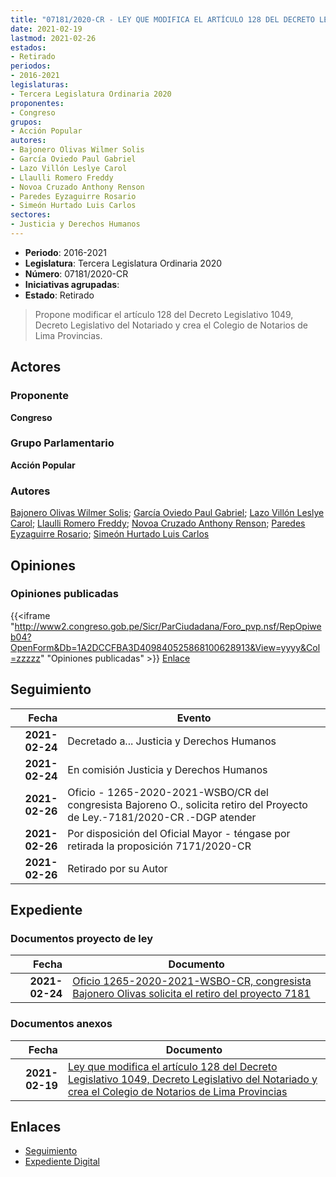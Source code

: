```yaml
---
title: "07181/2020-CR - LEY QUE MODIFICA EL ARTÍCULO 128 DEL DECRETO LEGISLATIVO 1049, DECRETO LEGISLATIVO DEL NOTARIADO Y CREA EL COLEGIO DE NOTARIOS DE LIMA PROVINCIAS"
date: 2021-02-19
lastmod: 2021-02-26
estados:
- Retirado
periodos:
- 2016-2021
legislaturas:
- Tercera Legislatura Ordinaria 2020
proponentes:
- Congreso
grupos:
- Acción Popular
autores:
- Bajonero Olivas Wilmer Solis
- García Oviedo Paul Gabriel
- Lazo Villón Leslye Carol
- Llaulli Romero Freddy
- Novoa Cruzado Anthony Renson
- Paredes Eyzaguirre Rosario
- Simeón Hurtado Luis Carlos
sectores:
- Justicia y Derechos Humanos
---
```

- **Periodo**: 2016-2021
- **Legislatura**: Tercera Legislatura Ordinaria 2020
- **Número**: 07181/2020-CR
- **Iniciativas agrupadas**: 
- **Estado**: Retirado

> Propone modificar el artículo 128 del Decreto Legislativo 1049, Decreto Legislativo del Notariado y crea el Colegio de Notarios de Lima Provincias.


## Actores

### Proponente

**Congreso**

### Grupo Parlamentario

**Acción Popular**

### Autores

[Bajonero Olivas Wilmer Solis](mailto:mailto:wbajonero@congreso.gob.pe); [García Oviedo Paul Gabriel](mailto:mailto:pgarcia@congreso.gob.pe); [Lazo Villón Leslye Carol](mailto:mailto:llazo@congreso.gob.pe); [Llaulli Romero Freddy](mailto:mailto:fllaulli@congreso.gob.pe); [Novoa Cruzado Anthony Renson](mailto:mailto:anovoa@congreso.gob.pe); [Paredes Eyzaguirre Rosario](mailto:mailto:rparedes@congreso.gob.pe); [Simeón Hurtado Luis Carlos](mailto:mailto:lsimeon@congreso.gob.pe)

## Opiniones

### Opiniones publicadas

{{<iframe "http://www2.congreso.gob.pe/Sicr/ParCiudadana/Foro_pvp.nsf/RepOpiweb04?OpenForm&Db=1A2DCCFBA3D409840525868100628913&View=yyyy&Col=zzzzz" "Opiniones publicadas" >}}
[Enlace](http://www2.congreso.gob.pe/Sicr/ParCiudadana/Foro_pvp.nsf/RepOpiweb04?OpenForm&Db=1A2DCCFBA3D409840525868100628913&View=yyyy&Col=zzzzz)


## Seguimiento

| Fecha | Evento |
|------:|--------|
| **2021-02-24** | Decretado a... Justicia y Derechos Humanos |
| **2021-02-24** | En comisión Justicia y Derechos Humanos |
| **2021-02-26** | Oficio - 1265-2020-2021-WSBO/CR del congresista Bajoreno O., solicita retiro del Proyecto de Ley.-7181/2020-CR .-DGP atender |
| **2021-02-26** | Por disposición del Oficial Mayor - téngase por retirada la proposición 7171/2020-CR |
| **2021-02-26** | Retirado por su Autor |

## Expediente

### Documentos proyecto de ley

| Fecha | Documento |
|------:|-----------|
| **2021-02-24** | [Oficio 1265-2020-2021-WSBO-CR, congresista Bajonero Olivas solicita el retiro del proyecto 7181](http://www.leyes.congreso.gob.pe/Documentos/2016_2021/Retiro_de_Proyecto/OFICIO-1265-2020-2021-WSBO-CR.pdf) |

### Documentos anexos

| Fecha | Documento |
|------:|-----------|
| **2021-02-19** | [Ley que modifica el artículo 128 del Decreto Legislativo 1049, Decreto Legislativo del Notariado y crea el Colegio de Notarios de Lima Provincias](http://www.leyes.congreso.gob.pe/Documentos/2016_2021/Proyectos_de_Ley_y_de_Resoluciones_Legislativas/PL07181-20210219.pdf) |

## Enlaces

- [Seguimiento](http://www2.congreso.gob.pe/Sicr/TraDocEstProc/CLProLey2016.nsf/f7fff46988ca05b1052578e100829cc7/b236214142ba3f7805258681006f2601?OpenDocument)
- [Expediente Digital](http://www2.congreso.gob.pe/Sicr/TraDocEstProc/Expvirt_2011.nsf/visbusqptramdoc1621/07181?opendocument)

